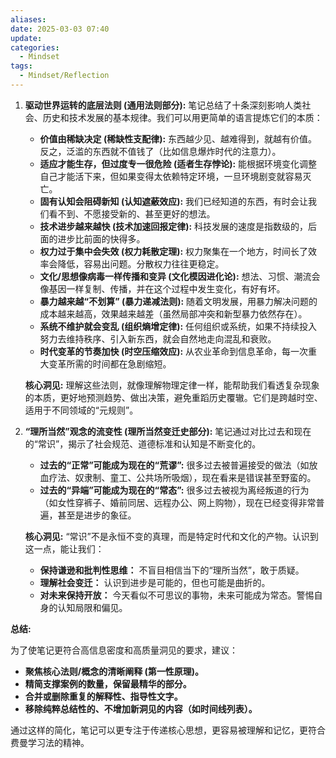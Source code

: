 ```yaml
---
aliases: 
date: 2025-03-03 07:40
update: 
categories:
  - Mindset
tags:
  - Mindset/Reflection
---
```


1.  **驱动世界运转的底层法则 (通用法则部分):** 笔记总结了十条深刻影响人类社会、历史和技术发展的基本规律。我们可以用更简单的语言提炼它们的本质：
    *   **价值由稀缺决定 (稀缺性支配律):** 东西越少见、越难得到，就越有价值。反之，泛滥的东西就不值钱了（比如信息爆炸时代的注意力）。
    *   **适应才能生存，但过度专一很危险 (适者生存悖论):** 能根据环境变化调整自己才能活下来，但如果变得太依赖特定环境，一旦环境剧变就容易灭亡。
    *   **固有认知会阻碍新知 (认知遮蔽效应):** 我们已经知道的东西，有时会让我们看不到、不愿接受新的、甚至更好的想法。
    *   **技术进步越来越快 (技术加速回报定律):** 科技发展的速度是指数级的，后面的进步比前面的快得多。
    *   **权力过于集中会失效 (权力耗散定理):** 权力聚集在一个地方，时间长了效率会降低，容易出问题。分散权力往往更稳定。
    *   **文化/思想像病毒一样传播和变异 (文化模因进化论):** 想法、习惯、潮流会像基因一样复制、传播，并在这个过程中发生变化，有好有坏。
    *   **暴力越来越“不划算” (暴力递减法则):** 随着文明发展，用暴力解决问题的成本越来越高，效果越来越差（虽然局部冲突和新型暴力依然存在）。
    *   **系统不维护就会变乱 (组织熵增定律):** 任何组织或系统，如果不持续投入努力去维持秩序、引入新东西，就会自然地走向混乱和衰败。
    *   **时代变革的节奏加快 (时空压缩效应):** 从农业革命到信息革命，每一次重大变革所需的时间都在急剧缩短。

    **核心洞见:** 理解这些法则，就像理解物理定律一样，能帮助我们看透复杂现象的本质，更好地预测趋势、做出决策，避免重蹈历史覆辙。它们是跨越时空、适用于不同领域的“元规则”。

2.  **“理所当然”观念的流变性 (理所当然变迁史部分):** 笔记通过对比过去和现在的“常识”，揭示了社会规范、道德标准和认知是不断变化的。
    *   **过去的“正常”可能成为现在的“荒谬”:** 很多过去被普遍接受的做法（如放血疗法、奴隶制、童工、公共场所吸烟），现在看来是错误甚至野蛮的。
    *   **过去的“异端”可能成为现在的“常态”:** 很多过去被视为离经叛道的行为（如女性穿裤子、婚前同居、远程办公、网上购物），现在已经变得非常普遍，甚至是进步的象征。

    **核心洞见:** “常识”不是永恒不变的真理，而是特定时代和文化的产物。认识到这一点，能让我们：
    *   **保持谦逊和批判性思维：** 不盲目相信当下的“理所当然”，敢于质疑。
    *   **理解社会变迁：** 认识到进步是可能的，但也可能是曲折的。
    *   **对未来保持开放：** 今天看似不可思议的事物，未来可能成为常态。警惕自身的认知局限和偏见。



**总结:**

为了使笔记更符合高信息密度和高质量洞见的要求，建议：

*   **聚焦核心法则/概念的清晰阐释 (第一性原理)。**
*   **精简支撑案例的数量，保留最精华的部分。**
*   **合并或删除重复的解释性、指导性文字。**
*   **移除纯粹总结性的、不增加新洞见的内容（如时间线列表）。**

通过这样的简化，笔记可以更专注于传递核心思想，更容易被理解和记忆，更符合费曼学习法的精神。